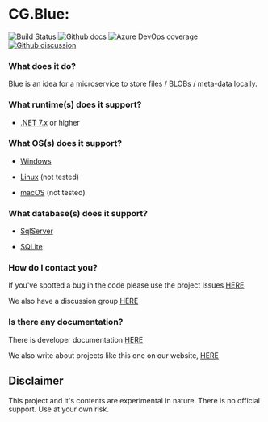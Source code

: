 # CG.Blue: 
[![Build Status](https://dev.azure.com/codegator/CG.Blue/_apis/build/status/CodeGator.CG.Blue?branchName=main)](https://dev.azure.com/codegator/CG.Blue/_build/latest?definitionId=96&branchName=main)
[![Github docs](https://img.shields.io/static/v1?label=Documentation&message=online&color=blue)](https://codegator.github.io/CG.Blue/index.html)
![Azure DevOps coverage](https://img.shields.io/azure-devops/coverage/codegator/CG.Blue/96)
[![Github discussion](https://img.shields.io/badge/Discussion-online-blue)](https://github.com/CodeGator/CG.Blue/discussions)

### What does it do?

Blue is an idea for a microservice to store files / BLOBs / meta-data locally.

### What runtime(s) does it support?

* [.NET 7.x](https://dotnet.microsoft.com/en-us/download/dotnet/7.0) or higher

### What OS(s) does it support?

* [Windows](https://en.wikipedia.org/wiki/Microsoft_Windows) 

* [Linux](https://en.wikipedia.org/wiki/Linux) (not tested)

* [macOS](https://en.wikipedia.org/wiki/MacOS) (not tested)

### What database(s) does it support?

* [SqlServer](https://www.microsoft.com/en-us/sql-server/sql-server-2019)

* [SQLite](https://www.sqlite.org/index.html)

### How do I contact you?

If you've spotted a bug in the code please use the project Issues [HERE](https://github.com/CodeGator/CG.Blue/issues)

We also have a discussion group [HERE](https://github.com/CodeGator/CG.Blue/discussions)

### Is there any documentation?

There is developer documentation [HERE](https://codegator.github.io/CG.Blue/)

We also write about projects like this one on our website, [HERE](http://www.codegator.com)

## Disclaimer

This project and it's contents are experimental in nature. There is no official support. Use at your own risk.